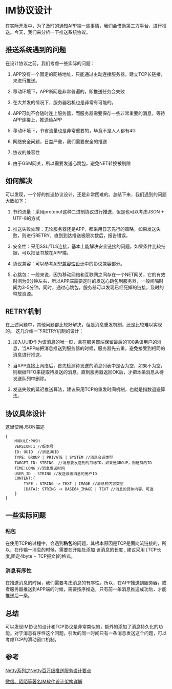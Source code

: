 # IM协议设计

在实际开发中，为了及时的通知APP端一些事情，我们会借助第三方平台，进行推送。今天，我们来分析一下推送系统协议。

## 推送系统遇到的问题

在设计协议之前，我们考虑一些实际的问题：

1. APP没有一个固定的网络地址，只能通过主动连接服务器，建立TCP长链接，来进行推送。

2. 移动环境下，APP断网是非常普遍的，即推送任务会失败

3. 在大并发的情况下，服务器宕机也是非常有可能的。

4. APP可能不会随时连上服务器，而服务器需要保存一些非常重要的消息，等待APP连接上，推送给APP

5. 移动环境下，节省流量也是非常重要的，毕竟不是人人都有4G

6. 网络安全问题，日益严重，我们需要安全的推送

7. 协议的兼容性

8. 由于GSM网关，所以需要发送心跳包，避免NET转换被剔除

## 如何解决

可以发现，一个好的推送协议设计，还是非常困难的。总结下来，我们遇到的问题大致如下：

1. 节约流量：采用protobuf这种二进制协议进行推送，但是也可以考虑JSON + UTF-8的方式

2. 推送失败处理：无论服务器还是APP，都采用日志先行的策略，如果发送失败，则进行RETRY，直到到达推送极限次数后，报告错误。

3. 安全性：采用SSL/TLS连接，基本上能解决安全链接的问题，如果条件比较拮据，可以把证书放在APP端。

4. 协议兼容：可以参考[APP兼容性设计](http://my.oschina.net/darkgem/blog/591568)中的协议兼容部分。

5. 心跳包：一般来说，因为移动网络和互联网之间存在一个NET网关，它的有效时间为6分钟左右，所以APP端需要定时的发送心跳包到服务器，一般间隔时间为3-5分钟。同时，通过心跳包，服务器可以发现已经死掉的链接，及时的释放资源。

## RETRY机制

在上述问题中，其他问题都比较好解决，但是消息重发机制，还是比较难以实现的。 这几介绍一下RETRY机制的设计：

1. 加入UUID作为该消息的唯一ID，且在服务器端保留最后的100条该用户的消息，当APP端把消息推送到服务器的时候，服务器先去重，避免接受到相同的消息进行推送。

2. 当APP连接上网络后，首先检测待发送的消息列表中是否为空，如果不为空，则根据FIFO来提取待发送的消息。直到服务器返回OK后，才把本条消息从待发送队列中删除。

3. 发送失败的延迟推送算法，建议采用TCP的重发时间机制，也就是指数退避算法。

## 协议具体设计

这里使用JSON描述


	{
		MODULE:PUSH
		VERSION:1 //版本号
		ID: UUID  //消息UUID
		TYPE: GROUP | PRIVATE | SYSTEM //消息会话类型
		TARGET_ID: STRING  //消息要发送到的目标ID，如果是GROUP，则是群的ID
		TIME:LONG //消息发送时间
		USER_ID : STRING //发送该该消息的用户ID
		CONTENT:{
			TYPE : STRING -> TEXT | IMAGE //消息的内容类型
			[DATA]: STRING -> BASE64_IMAGE | TEXT //消息的具体内容，可选
		}
	}



## 一些实际问题

### 粘包

在使用TCP的过程中，会遇到**粘包**的问题，其根本原因是TCP是面向流链接的，所以，在传输一消息的时候，需要在开始处添加 该消息的长度 , 建议采用 [TCP长度,固定4byte + TCP报文]的格式。

### 消息有序性

在推送消息的时候，我们需要考虑消息的有序性。所以，在APP推送到服务器，或者服务器推送到APP端的时候，需要按序推送，只有前一条消息推送成功后，才能推送后一条。

## 总结

可以发现IM协议的设计和TCP协议是非常类似的，额外的添加了消息持久化的功能。对于消息有序性这个问题，引发的同一时间只有一条消息发送这个问题，可以考虑TCP的滑动窗口机制。

## 参考

[Netty系列之Netty百万级推送服务设计要点](http://www.infoq.com/cn/articles/netty-million-level-push-service-design-points)

[微信、陌陌等著名IM软件设计架构详解](http://blog.csdn.net/justinjing0612/article/details/38322353?utm_source=tool.lu)